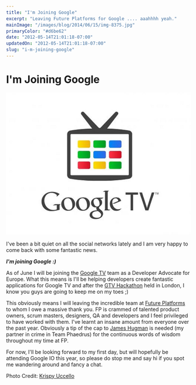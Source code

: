 ```yaml
---
title: "I'm Joining Google"
excerpt: "Leaving Future Platforms for Google .... aaahhhh yeah."
mainImage: "/images/blog/2014/06/15/img-8375.jpg"
primaryColor: "#d6be62"
date: "2012-05-14T21:01:18-07:00"
updatedOn: "2012-05-14T21:01:18-07:00"
slug: "i-m-joining-google"
---
```


# I'm Joining Google 

![Google TV Logo](/images/blog/2012/05/google-tv-logo3-m.jpg) 

I've been a bit quiet on all the social networks lately and I am very happy to come back with some fantastic news. 

_**I'm joining Google :)**_

As of June I will be joining the [Google TV](http://www.google.com/tv/) team as a Developer Advocate for Europe. What this means is I'll be helping developers create fantastic applications for Google TV and after the [GTV Hackathon](http://thenextweb.com/uk/2012/04/22/these-hackers-want-to-get-into-your-tv-and-make-it-awesome/) held in London, I know you guys are going to keep me on my toes ;) 

This obviously means I will leaving the incredible team at [Future Platforms](http://www.futureplatforms.com) to whom I owe a massive thank you. FP is crammed of talented product owners, scrum masters, designers, QA and developers and I feel privileged to have worked with them. I've learnt an insane amount from everyone over the past year. Obviously a tip of the cap to [James Hugman](http://twitter.com/#!/jhugman) is needed (my partner in crime in Team Phaedrus) for the continuous words of wisdom throughout my time at FP. 

For now, I'll be looking forward to my first day, but will hopefully be attending Google IO this year, so please do stop me and say hi if you spot me wandering around and fancy a chat.

Photo Credit: [Krispy Uccello](https://plus.google.com/+KristanUccello/)